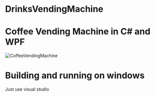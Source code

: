 # DrinksVendingMachine
# Coffee Vending Machine in C# and WPF  
![CoffeeVendingMachine](https://user-images.githubusercontent.com/95089721/145048842-b375bd66-7ac6-4bb3-ab87-afac5f077921.gif)  
# Building and running on windows  
Just use visual studio
